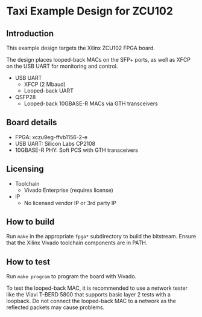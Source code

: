 # Taxi Example Design for ZCU102

## Introduction

This example design targets the Xilinx ZCU102 FPGA board.

The design places looped-back MACs on the SFP+ ports, as well as XFCP on the USB UART for monitoring and control.

*  USB UART
    *  XFCP (2 Mbaud)
    *  Looped-back UART
*  QSFP28
    *  Looped-back 10GBASE-R MACs via GTH transceivers

## Board details

*  FPGA: xczu9eg-ffvb1156-2-e
*  USB UART: Silicon Labs CP2108
*  10GBASE-R PHY: Soft PCS with GTH transceivers

## Licensing

*  Toolchain
    *  Vivado Enterprise (requires license)
*  IP
    *  No licensed vendor IP or 3rd party IP

## How to build

Run `make` in the appropriate `fpga*` subdirectory to build the bitstream.  Ensure that the Xilinx Vivado toolchain components are in PATH.

## How to test

Run `make program` to program the board with Vivado.

To test the looped-back MAC, it is recommended to use a network tester like the Viavi T-BERD 5800 that supports basic layer 2 tests with a loopback.  Do not connect the looped-back MAC to a network as the reflected packets may cause problems.
